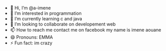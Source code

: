 - 👋 Hi, I’m @a-imene
- 👀 I’m interested in programmation
- 🌱 I’m currently learning c and java
- 💞️ I’m looking to collaborate on developement web
- 📫 How to reach me contact me on facebook my name is imene aouane
- 😄 Pronouns: EMMA
- ⚡ Fun fact: im crazy

<!---
a-imene/a-imene is a ✨ special ✨ repository because its `README.md` (this file) appears on your GitHub profile.
You can click the Preview link to take a look at your changes.
--->
